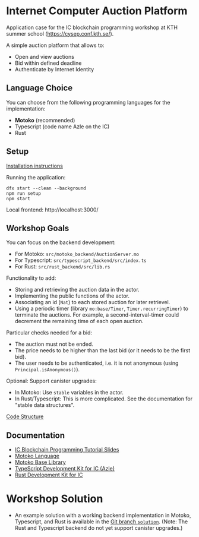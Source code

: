 # Internet Computer Auction Platform

Application case for the IC blockchain programming workshop at KTH summer school (https://cysep.conf.kth.se/).

A simple auction platform that allows to:
* Open and view auctions
* Bid within defined deadline
* Authenticate by Internet Identity

## Language Choice

You can choose from the following programming languages for the implementation:

* **Motoko** (recommended)
* Typescript (code name Azle on the IC)
* Rust

## Setup

[Installation instructions](Installation.md)

Running the application:

```
dfx start --clean --background
npm run setup
npm start
```

Local frontend: http://localhost:3000/

## Workshop Goals

You can focus on the backend development: 

* For Motoko: `src/motoko_backend/AuctionServer.mo`
* For Typescript: `src/typescript_backend/src/index.ts`
* For Rust: `src/rust_backend/src/lib.rs`

Functionality to add:
* Storing and retrieving the auction data in the actor.
* Implementing the public functions of the actor.
* Associating an id (`Nat`) to each stored auction for later retrievel.
* Using a periodic timer (library `mo:base/Timer`, `Timer.recurringTimer`) to terminate the auctions. 
  For example, a second-interval-timer could decrement the remaining time of each open auction.

Particular checks needed for a bid:
* The auction must not be ended.
* The price needs to be higher than the last bid (or it needs to be the first bid).
* The user needs to be authenticated, i.e. it is not anonymous (using `Principal.isAnonymous()`).

Optional: Support canister upgrades:
* In Motoko: Use `stable` variables in the actor.
* In Rust/Typescript: This is more complicated. See the documentation for "stable data structures".

[Code Structure](Structure.md)

## Documentation

* [IC Blockchain Programming Tutorial Slides](ICP_Programming_Tutorial.pdf)
* [Motoko Language](https://internetcomputer.org/docs/current/motoko/main/motoko)
* [Motoko Base Library](https://internetcomputer.org/docs/current/motoko/main/base)
* [TypeScript Development Kit for IC (Azle)](https://internetcomputer.org/docs/current/developer-docs/backend/typescript)
* [Rust Development Kit for IC](https://internetcomputer.org/docs/current/developer-docs/backend/rust)

# Workshop Solution

* An example solution with a working backend implementation in Motoko, Typescript, and Rust is available in the [Git branch `solution`](https://github.com/luc-blaeser/auction/tree/solution).
(Note: The Rust and Typescript backend do not yet support canister upgrades.)
